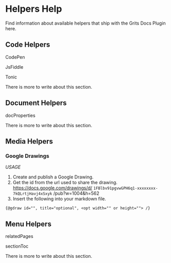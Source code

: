 # Helpers Help

Find information about available helpers that ship with the Grits Docs Plugin here.

## Code Helpers

CodePen 

JsFiddle

Tonic

There is more to write about this section.

## Document Helpers

docProperties

There is more to write about this section.

## Media Helpers

### Google Drawings

*USAGE*

1. Create and publish a Google Drawing.
2. Get the id from the url used to share the drawing. https://docs.google.com/drawings/d/ `1FBlbv91pgvwGPH6q1-xxxxxxxx-7kQLrtjHavj4xSxyk` /pub?w=1004&h=562
3. Insert the following into your markdown file.

`{@gdraw id="", title="optional", <opt width="" or height=""> /}`



## Menu Helpers

relatedPages

sectionToc

There is more to write about this section.
